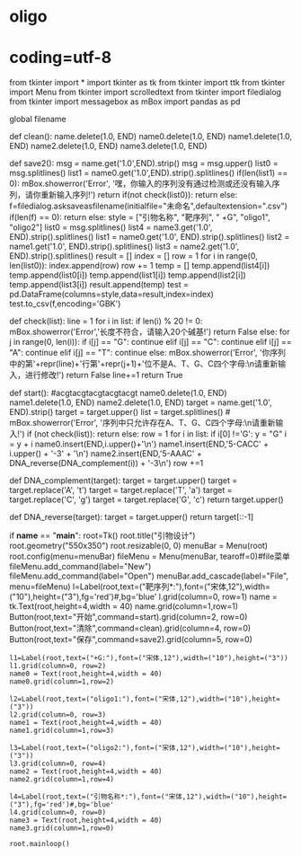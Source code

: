 # oligo
# coding=utf-8
from tkinter import *
import tkinter as tk
from tkinter import ttk
from tkinter import Menu
from tkinter import scrolledtext
from tkinter import filedialog
from tkinter import messagebox as mBox
import pandas as pd

global  filename

def clean():
    name.delete(1.0, END)
    name0.delete(1.0, END)
    name1.delete(1.0, END)
    name2.delete(1.0, END)
    name3.delete(1.0, END)


def save2():
    msg = name.get('1.0',END).strip()
    msg = msg.upper()
    list0 = msg.splitlines()
    list1 = name0.get('1.0',END).strip().splitlines()
    if(len(list1) == 0):
        mBox.showerror('Error', '嘿，你输入的序列没有通过检测或还没有输入序列，请你重新输入序列!')
        return
    if(not check(list0)):
        return
    else:
        f=filedialog.asksaveasfilename(initialfile="未命名",defaultextension=".csv")
        if(len(f) == 0):
            return
        else:
            style = ["引物名称", "靶序列", " +G", "oligo1", "oligo2"]
            list0 = msg.splitlines()
            list4 = name3.get('1.0', END).strip().splitlines()
            list1 = name0.get('1.0', END).strip().splitlines()
            list2 = name1.get('1.0', END).strip().splitlines()
            list3 = name2.get('1.0', END).strip().splitlines()
            result = []
            index = []
            row = 1
            for i in range(0, len(list0)):
                index.append(row)
                row += 1
                temp = []
                temp.append(list4[i])
                temp.append(list0[i])
                temp.append(list1[i])
                temp.append(list2[i])
                temp.append(list3[i])
                result.append(temp)
            test = pd.DataFrame(columns=style,data=result,index=index)
            test.to_csv(f,encoding='GBK')

def check(list):
    line = 1
    for i in list:
        if len(i) % 20 != 0:
            mBox.showerror('Error','长度不符合，请输入20个碱基!')
            return False
        else:
            for j in range(0, len(i)):
                if i[j] == "G":
                    continue
                elif i[j] == "C":
                    continue
                elif i[j] == "A":
                    continue
                elif i[j] == "T":
                    continue
                else:
                    mBox.showerror('Error', '你序列中的第'+repr(line)+'行第'+repr(j+1)+'位不是A、T、G、C四个字母:\n请重新输入，进行修改!')
                    return False
            line+=1
    return True

def start(): #acgtacgtacgtacgtacgt
    name0.delete(1.0, END)
    name1.delete(1.0, END)
    name2.delete(1.0, END)
    target = name.get('1.0', END).strip()
    target = target.upper()
    list = target.splitlines()
    # mBox.showerror('Error', '序列中只允许存在A、T、G、C四个字母:\n请重新输入!')
    if (not check(list)):
        return
    else:
        row = 1
        for i in list:
            if i[0] !='G':
                y = "G"
                i = y + i
            name0.insert(END,i.upper()+'\n')
            name1.insert(END,'5-CACC' + i.upper() + '-3' + '\n')
            name2.insert(END,'5-AAAC' + DNA_reverse(DNA_complement(i)) + '-3\n')
            row +=1


def DNA_complement(target):
            target = target.upper()
            target = target.replace('A', 't')
            target = target.replace('T', 'a')
            target = target.replace('C', 'g')
            target = target.replace('G', 'c')
            return target.upper()

def DNA_reverse(target):
    target = target.upper()
    return target[::-1]

if __name__ == "__main__":
    root=Tk()
    root.title("引物设计")
    root.geometry("550x350")
    root.resizable(0, 0)
    menuBar = Menu(root)
    root.config(menu=menuBar)
    fileMenu = Menu(menuBar, tearoff=0)#file菜单
    fileMenu.add_command(label="New")
    fileMenu.add_command(label="Open")
    menuBar.add_cascade(label="File", menu=fileMenu)
    l=Label(root,text=("靶序列*:"),font=("宋体,12"),width=("10"),height=("3"),fg='red')#,bg='blue'
    l.grid(column=0, row=1)
    name = tk.Text(root,height=4,width = 40)
    name.grid(column=1,row=1)
    Button(root,text="开始",command=start).grid(column=2, row=0)
    Button(root,text="清除",command=clean).grid(column=4, row=0)
    Button(root,text="保存",command=save2).grid(column=5, row=0)

    l1=Label(root,text=("+G:"),font=("宋体,12"),width=("10"),height=("3"))
    l1.grid(column=0, row=2)
    name0 = Text(root,height=4,width = 40)
    name0.grid(column=1,row=2)

    l2=Label(root,text=("oligo1:"),font=("宋体,12"),width=("10"),height=("3"))
    l2.grid(column=0, row=3)
    name1 = Text(root,height=4,width = 40)
    name1.grid(column=1,row=3)

    l3=Label(root,text=("oligo2:"),font=("宋体,12"),width=("10"),height=("3"))
    l3.grid(column=0, row=4)
    name2 = Text(root,height=4,width = 40)
    name2.grid(column=1,row=4)

    l4=Label(root,text=("引物名称*:"),font=("宋体,12"),width=("10"),height=("3"),fg='red')#,bg='blue'
    l4.grid(column=0, row=0)
    name3 = Text(root,height=4,width = 40)
    name3.grid(column=1,row=0)

    root.mainloop()

